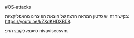 #OS-attacks

בקישור זה יש סרטון המראה הרצה של הוצאת הפיצרים מהאפליקציות: https://youtu.be/kZXdKHDXBD8.

סיסמא לקובץ הזיפ nivavisecsvm.
